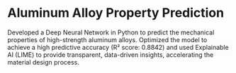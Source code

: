 # Aluminum Alloy Property Prediction
Developed a Deep Neural Network in Python to predict the mechanical properties of high-strength aluminum alloys. Optimized the model to achieve a high predictive accuracy (R² score: 0.8842) and used Explainable AI (LIME) to provide transparent, data-driven insights, accelerating the material design process. 
